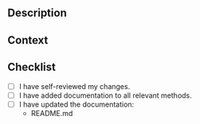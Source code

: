 ## Description

<!-- Briefly describe the purpose of this pull request. -->

## Context

<!-- Provide context or link to related issues, discussions, or documentation. -->

## Checklist

- [ ] I have self-reviewed my changes.
- [ ] I have added documentation to all relevant methods.
- [ ] I have updated the documentation:
    - README.md